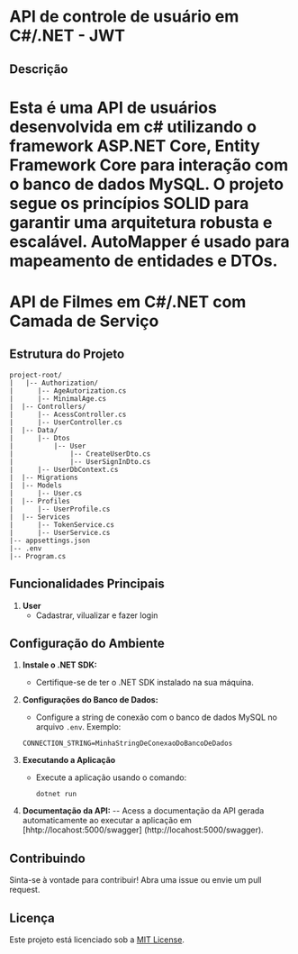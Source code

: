 # API de controle de usuário em C#/.NET - JWT

## Descrição

Esta é uma API de usuários desenvolvida em c# utilizando o framework ASP.NET Core, Entity Framework Core para interação com o banco
de dados MySQL. O projeto segue os princípios SOLID para garantir uma arquitetura robusta e escalável. AutoMapper é usado para
mapeamento de entidades e DTOs.
=======

# API de Filmes em C#/.NET com Camada de Serviço

## Estrutura do Projeto

```
project-root/
|   |-- Authorization/
|      |-- AgeAutorization.cs
|      |-- MinimalAge.cs
|  |-- Controllers/
|      |-- AcessController.cs
|      |-- UserController.cs
|  |-- Data/
|      |-- Dtos
|          |-- User
|              |-- CreateUserDto.cs
|              |-- UserSignInDto.cs
|      |-- UserDbContext.cs
|  |-- Migrations
|  |-- Models
|      |-- User.cs
|  |-- Profiles
|      |-- UserProfile.cs
|  |-- Services
|      |-- TokenService.cs
|      |-- UserService.cs
|-- appsettings.json
|-- .env
|-- Program.cs
```

## Funcionalidades Principais

1. **User**
   - Cadastrar, vilualizar e fazer login

## Configuração do Ambiente

1. **Instale o .NET SDK:**
   - Certifique-se de ter o .NET SDK instalado na sua máquina.

2. **Configurações do Banco de Dados:**
   - Configure a string de conexão com o banco de dados MySQL no arquivo `.env`. Exemplo:
   ```
   CONNECTION_STRING=MinhaStringDeConexaoDoBancoDeDados
   ```
3. **Executando a Aplicação**
   - Execute a aplicação usando o comando:
     ```
     dotnet run
     ```
4. **Documentação da API:**
   -- Acess a documentação da API gerada automaticamente ao executar a aplicação em [hhtp://locahost:5000/swagger]
   (http://locahost:5000/swagger).

## Contribuindo

Sinta-se à vontade para contribuir! Abra uma issue ou envie um pull request.

## Licença

Este projeto está licenciado sob a [MIT License](LICENSE).
